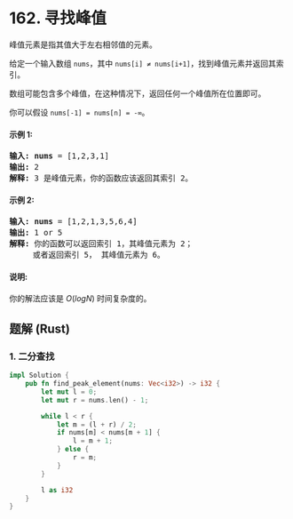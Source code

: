 # 162. 寻找峰值
峰值元素是指其值大于左右相邻值的元素。

给定一个输入数组 ```nums```，其中 ```nums[i] ≠ nums[i+1]```，找到峰值元素并返回其索引。

数组可能包含多个峰值，在这种情况下，返回任何一个峰值所在位置即可。

你可以假设 ```nums[-1] = nums[n] = -∞```。

#### 示例 1:
<pre>
<strong>输入:</strong> <strong>nums</strong> = [1,2,3,1]
<strong>输出:</strong> 2
<strong>解释:</strong> 3 是峰值元素，你的函数应该返回其索引 2。
</pre>

#### 示例 2:
<pre>
<strong>输入:</strong> <strong>nums</strong> = [1,2,1,3,5,6,4]
<strong>输出:</strong> 1 or 5
<strong>解释:</strong> 你的函数可以返回索引 1，其峰值元素为 2；
     或者返回索引 5， 其峰值元素为 6。
</pre>

#### 说明:
你的解法应该是 *O*(*logN*) 时间复杂度的。

## 题解 (Rust)

### 1. 二分查找
```Rust
impl Solution {
    pub fn find_peak_element(nums: Vec<i32>) -> i32 {
        let mut l = 0;
        let mut r = nums.len() - 1;

        while l < r {
            let m = (l + r) / 2;
            if nums[m] < nums[m + 1] {
                l = m + 1;
            } else {
                r = m;
            }
        }

        l as i32
    }
}
```
